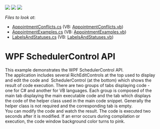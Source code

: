 <!-- default badges list -->
![](https://img.shields.io/endpoint?url=https://codecentral.devexpress.com/api/v1/VersionRange/128657527/16.1.4%2B)
[![](https://img.shields.io/badge/Open_in_DevExpress_Support_Center-FF7200?style=flat-square&logo=DevExpress&logoColor=white)](https://supportcenter.devexpress.com/ticket/details/T442105)
[![](https://img.shields.io/badge/📖_How_to_use_DevExpress_Examples-e9f6fc?style=flat-square)](https://docs.devexpress.com/GeneralInformation/403183)
<!-- default badges end -->
<!-- default file list -->
*Files to look at*:

* [AppointmentConflicts.cs](./CS/SchedulerControl_WPF_API/CodeExamples/AppointmentConflicts.cs) (VB: [AppointmentConflicts.vb](./VB/SchedulerControl_WPF_API/CodeExamples/AppointmentConflicts.vb))
* [AppointmentExamples.cs](./CS/SchedulerControl_WPF_API/CodeExamples/AppointmentExamples.cs) (VB: [AppointmentExamples.vb](./VB/SchedulerControl_WPF_API/CodeExamples/AppointmentExamples.vb))
* [LabelsAndStatuses.cs](./CS/SchedulerControl_WPF_API/CodeExamples/LabelsAndStatuses.cs) (VB: [LabelsAndStatuses.vb](./VB/SchedulerControl_WPF_API/CodeExamples/LabelsAndStatuses.vb))
<!-- default file list end -->
# WPF SchedulerControl API


This example demonstrates the WPF SchedulerControl API.<br>The application includes several RichEditControls at the top used to display and edit the code and  SchedulerControl (at the bottom) which shows the result of code execution. There are two groups of tabs displaying code - one for C# and another for VB languages. Each group is composed of the main tab displaying the main executable code and the tab which displays the code of the helper class used in the main code snippet. Generally the helper class is not required and the corresponding tab is empty.<br>You can modify the code and watch the result. The code is executed two seconds after it is modified. If an error occurs during compilation or execution, the code window background color turns to pink.

<br/>


